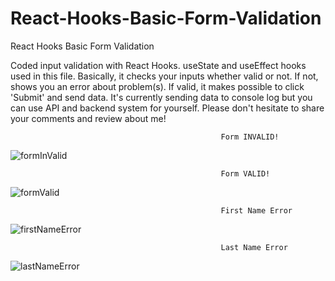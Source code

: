 # React-Hooks-Basic-Form-Validation
React Hooks Basic Form Validation

Coded input validation with React Hooks. useState and useEffect hooks used in this file. 
Basically, it checks your inputs whether valid or not. If not, shows you an error about problem(s). 
If valid, it makes possible to click 'Submit' and send data. It's currently sending data to console log but 
you can use API and backend system for yourself. Please don't hesitate to share your comments and review about me!


                                                   Form INVALID!
                                                   
                                                   
                                                   
                                                   
                                                   
                                                   
![formInValid](https://user-images.githubusercontent.com/99079485/159142981-0c014cbe-d7de-4b8d-b7b5-d63fa0800c76.png)









                                                   Form VALID! 
                                                   
                                                   
                                                   
                                                   
                                                   
                                                   
                                                   
                                                   
                                                   
![formValid](https://user-images.githubusercontent.com/99079485/159142975-b5451f5e-dbd8-418d-8697-40a16b4a1ce6.png)














                                                   First Name Error
                                                   
![firstNameError](https://user-images.githubusercontent.com/99079485/159143143-12e86eb8-9ebf-4f1c-bc4d-1ee413aa55fb.png)

                                                   Last Name Error 
                                                   
![lastNameError](https://user-images.githubusercontent.com/99079485/159143145-bc772d57-5363-4991-accf-5e292d3de741.png)

